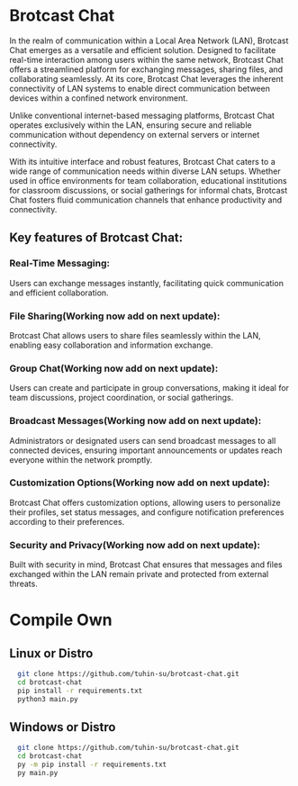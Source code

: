 # Brotcast Chat
In the realm of communication within a Local Area Network (LAN), Brotcast Chat emerges as a versatile and efficient solution. 
Designed to facilitate real-time interaction among users within the same network, Brotcast Chat offers a streamlined platform for exchanging messages, sharing files, and collaborating seamlessly.
At its core, Brotcast Chat leverages the inherent connectivity of LAN systems to enable direct communication between devices within a confined network environment.

Unlike conventional internet-based messaging platforms, Brotcast Chat operates exclusively within the LAN, ensuring secure and reliable communication without dependency on external servers or internet connectivity.

With its intuitive interface and robust features, Brotcast Chat caters to a wide range of communication needs within diverse LAN setups. 
Whether used in office environments for team collaboration, educational institutions for classroom discussions, or social gatherings for informal chats, Brotcast Chat fosters fluid communication channels that enhance productivity and connectivity.

## Key features of Brotcast Chat:

### Real-Time Messaging: 
Users can exchange messages instantly, facilitating quick communication and efficient collaboration.

### File Sharing(Working now add on next update): 
Brotcast Chat allows users to share files seamlessly within the LAN, enabling easy collaboration and information exchange.

### Group Chat(Working now add on next update): 
Users can create and participate in group conversations, making it ideal for team discussions, project coordination, or social gatherings.

### Broadcast Messages(Working now add on next update): 
Administrators or designated users can send broadcast messages to all connected devices, ensuring important announcements or updates reach everyone within the network promptly.

### Customization Options(Working now add on next update): 
Brotcast Chat offers customization options, allowing users to personalize their profiles, set status messages, and configure notification preferences according to their preferences.

### Security and Privacy(Working now add on next update): 
Built with security in mind, Brotcast Chat ensures that messages and files exchanged within the LAN remain private and protected from external threats.

# Compile Own

## Linux or Distro
```bash
  git clone https://github.com/tuhin-su/brotcast-chat.git
  cd brotcast-chat
  pip install -r requirements.txt
  python3 main.py
```
## Windows or Distro
```bash
  git clone https://github.com/tuhin-su/brotcast-chat.git
  cd brotcast-chat
  py -m pip install -r requirements.txt
  py main.py
```
